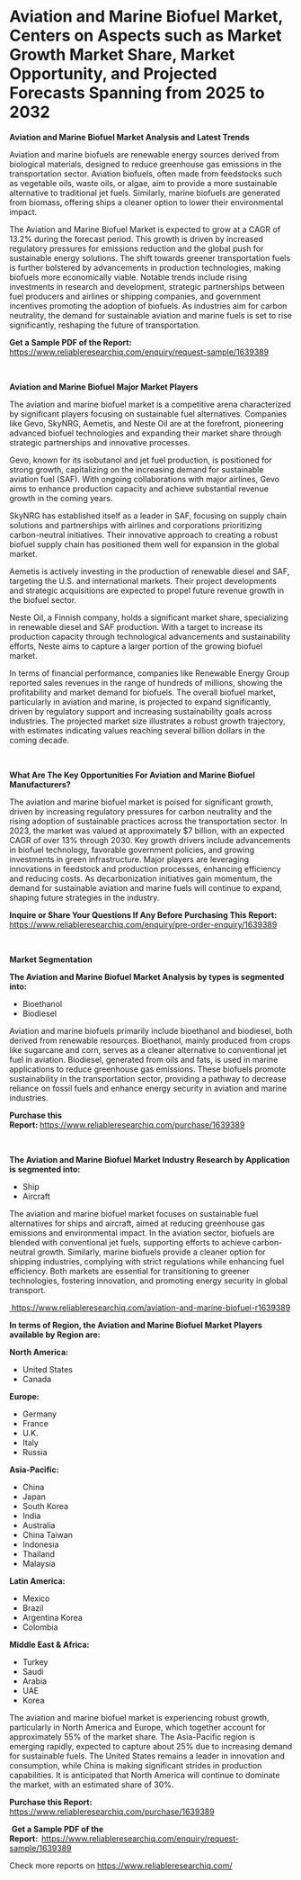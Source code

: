 <p><h1>Aviation and Marine Biofuel Market, Centers on Aspects such as Market Growth Market Share, Market Opportunity, and Projected Forecasts Spanning from 2025 to 2032</h1></p><p><strong>Aviation and Marine Biofuel Market Analysis and Latest Trends</strong></p>
<p><p>Aviation and marine biofuels are renewable energy sources derived from biological materials, designed to reduce greenhouse gas emissions in the transportation sector. Aviation biofuels, often made from feedstocks such as vegetable oils, waste oils, or algae, aim to provide a more sustainable alternative to traditional jet fuels. Similarly, marine biofuels are generated from biomass, offering ships a cleaner option to lower their environmental impact.</p><p>The Aviation and Marine Biofuel Market is expected to grow at a CAGR of 13.2% during the forecast period. This growth is driven by increased regulatory pressures for emissions reduction and the global push for sustainable energy solutions. The shift towards greener transportation fuels is further bolstered by advancements in production technologies, making biofuels more economically viable. Notable trends include rising investments in research and development, strategic partnerships between fuel producers and airlines or shipping companies, and government incentives promoting the adoption of biofuels. As industries aim for carbon neutrality, the demand for sustainable aviation and marine fuels is set to rise significantly, reshaping the future of transportation.</p></p>
<p><strong>Get a Sample PDF of the Report:&nbsp;</strong> <a href="https://www.reliableresearchiq.com/enquiry/request-sample/1639389?utm_campaign=2284&utm_medium=2&utm_source=Github&utm_content=ia&utm_term=07042025&utm_id=aviation-and-marine-biofuel">https://www.reliableresearchiq.com/enquiry/request-sample/1639389</a></p>
<p>&nbsp;</p>
<p><strong>Aviation and Marine Biofuel Major Market Players</strong></p>
<p><p>The aviation and marine biofuel market is a competitive arena characterized by significant players focusing on sustainable fuel alternatives. Companies like Gevo, SkyNRG, Aemetis, and Neste Oil are at the forefront, pioneering advanced biofuel technologies and expanding their market share through strategic partnerships and innovative processes.</p><p>Gevo, known for its isobutanol and jet fuel production, is positioned for strong growth, capitalizing on the increasing demand for sustainable aviation fuel (SAF). With ongoing collaborations with major airlines, Gevo aims to enhance production capacity and achieve substantial revenue growth in the coming years.</p><p>SkyNRG has established itself as a leader in SAF, focusing on supply chain solutions and partnerships with airlines and corporations prioritizing carbon-neutral initiatives. Their innovative approach to creating a robust biofuel supply chain has positioned them well for expansion in the global market.</p><p>Aemetis is actively investing in the production of renewable diesel and SAF, targeting the U.S. and international markets. Their project developments and strategic acquisitions are expected to propel future revenue growth in the biofuel sector.</p><p>Neste Oil, a Finnish company, holds a significant market share, specializing in renewable diesel and SAF production. With a target to increase its production capacity through technological advancements and sustainability efforts, Neste aims to capture a larger portion of the growing biofuel market.</p><p>In terms of financial performance, companies like Renewable Energy Group reported sales revenues in the range of hundreds of millions, showing the profitability and market demand for biofuels. The overall biofuel market, particularly in aviation and marine, is projected to expand significantly, driven by regulatory support and increasing sustainability goals across industries. The projected market size illustrates a robust growth trajectory, with estimates indicating values reaching several billion dollars in the coming decade.</p></p>
<p>&nbsp;</p>
<p><strong>What Are The Key Opportunities For Aviation and Marine Biofuel Manufacturers?</strong></p>
<p><p>The aviation and marine biofuel market is poised for significant growth, driven by increasing regulatory pressures for carbon neutrality and the rising adoption of sustainable practices across the transportation sector. In 2023, the market was valued at approximately $7 billion, with an expected CAGR of over 13% through 2030. Key growth drivers include advancements in biofuel technology, favorable government policies, and growing investments in green infrastructure. Major players are leveraging innovations in feedstock and production processes, enhancing efficiency and reducing costs. As decarbonization initiatives gain momentum, the demand for sustainable aviation and marine fuels will continue to expand, shaping future strategies in the industry.</p></p>
<p><strong>Inquire or Share Your Questions If Any Before Purchasing This Report:</strong> <a href="https://www.reliableresearchiq.com/enquiry/pre-order-enquiry/1639389?utm_campaign=2284&utm_medium=2&utm_source=Github&utm_content=ia&utm_term=07042025&utm_id=aviation-and-marine-biofuel">https://www.reliableresearchiq.com/enquiry/pre-order-enquiry/1639389</a></p>
<p>&nbsp;</p>
<p><strong>Market Segmentation</strong></p>
<p><strong>The Aviation and Marine Biofuel Market Analysis by types is segmented into:</strong></p>
<p><ul><li>Bioethanol</li><li>Biodiesel</li></ul></p>
<p><p>Aviation and marine biofuels primarily include bioethanol and biodiesel, both derived from renewable resources. Bioethanol, mainly produced from crops like sugarcane and corn, serves as a cleaner alternative to conventional jet fuel in aviation. Biodiesel, generated from oils and fats, is used in marine applications to reduce greenhouse gas emissions. These biofuels promote sustainability in the transportation sector, providing a pathway to decrease reliance on fossil fuels and enhance energy security in aviation and marine industries.</p></p>
<p><strong>Purchase this Report:&nbsp;</strong><a href="https://www.reliableresearchiq.com/purchase/1639389?utm_campaign=2284&utm_medium=2&utm_source=Github&utm_content=ia&utm_term=07042025&utm_id=aviation-and-marine-biofuel">https://www.reliableresearchiq.com/purchase/1639389</a></p>
<p>&nbsp;</p>
<p><strong>The Aviation and Marine Biofuel Market Industry Research by Application is segmented into:</strong></p>
<p><ul><li>Ship</li><li>Aircraft</li></ul></p>
<p><p>The aviation and marine biofuel market focuses on sustainable fuel alternatives for ships and aircraft, aimed at reducing greenhouse gas emissions and environmental impact. In the aviation sector, biofuels are blended with conventional jet fuels, supporting efforts to achieve carbon-neutral growth. Similarly, marine biofuels provide a cleaner option for shipping industries, complying with strict regulations while enhancing fuel efficiency. Both markets are essential for transitioning to greener technologies, fostering innovation, and promoting energy security in global transport.</p></p>
<p><a href="https://www.reliableresearchiq.com/aviation-and-marine-biofuel-r1639389?utm_campaign=2284&utm_medium=2&utm_source=Github&utm_content=ia&utm_term=07042025&utm_id=aviation-and-marine-biofuel">&nbsp;https://www.reliableresearchiq.com/aviation-and-marine-biofuel-r1639389</a></p>
<p><strong>In terms of Region, the Aviation and Marine Biofuel Market Players available by Region are:</strong></p>
<p>
    <p> <strong> North America: </strong>
        <ul>
            <li>United States</li>
            <li>Canada</li>
        </ul>
        </p> 
    <p> <strong> Europe: </strong>
        <ul>
            <li>Germany</li>
            <li>France</li>
            <li>U.K.</li>
            <li>Italy</li>
            <li>Russia</li>
        </ul>
        </p> 
    <p> <strong> Asia-Pacific: </strong>
        <ul>
            <li>China</li>
            <li>Japan</li>
            <li>South Korea</li>
            <li>India</li>
            <li>Australia</li>
            <li>China Taiwan</li>
            <li>Indonesia</li>
            <li>Thailand</li>
            <li>Malaysia</li>
        </ul>
        </p> 
    <p> <strong> Latin America: </strong>
        <ul>
            <li>Mexico</li>
            <li>Brazil</li>
            <li>Argentina Korea</li>
            <li>Colombia</li>
        </ul>
        </p> 
    <p> <strong> Middle East & Africa: </strong>
        <ul>
            <li>Turkey</li>
            <li>Saudi</li>
            <li>Arabia</li>
            <li>UAE</li>
            <li>Korea</li>
        </ul>
    </p>
    </p>
<p><p>The aviation and marine biofuel market is experiencing robust growth, particularly in North America and Europe, which together account for approximately 55% of the market share. The Asia-Pacific region is emerging rapidly, expected to capture about 25% due to increasing demand for sustainable fuels. The United States remains a leader in innovation and consumption, while China is making significant strides in production capabilities. It is anticipated that North America will continue to dominate the market, with an estimated share of 30%.</p></p>
<p><strong>Purchase this Report: </strong><a href="https://www.reliableresearchiq.com/purchase/1639389?utm_campaign=2284&utm_medium=2&utm_source=Github&utm_content=ia&utm_term=07042025&utm_id=aviation-and-marine-biofuel">https://www.reliableresearchiq.com/purchase/1639389</a></p>
<p>&nbsp;<strong>Get a Sample PDF of the Report:&nbsp;&nbsp;</strong><a href="https://www.reliableresearchiq.com/enquiry/request-sample/1639389?utm_campaign=2284&utm_medium=2&utm_source=Github&utm_content=ia&utm_term=07042025&utm_id=aviation-and-marine-biofuel">https://www.reliableresearchiq.com/enquiry/request-sample/1639389</a></p>
<p><strong></strong></p>
<p>Check more reports on <a href="https://www.reliableresearchiq.com/?utm_campaign=2284&utm_medium=2&utm_source=Github&utm_content=ia&utm_term=07042025&utm_id=aviation-and-marine-biofuel">https://www.reliableresearchiq.com/</a></p>